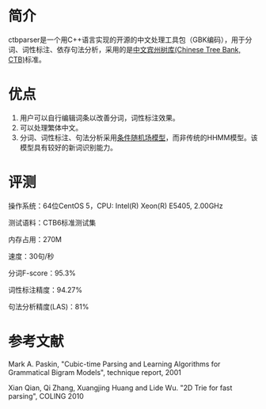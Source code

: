 # 简介 #

ctbparser是一个用C++语言实现的开源的中文处理工具包（GBK编码），用于分词、词性标注、依存句法分析，采用的是[中文宾州树库(Chinese Tree Bank, CTB)](http://www.cis.upenn.edu/~chinese/ctb.html)标准。

# 优点 #

  1. 用户可以自行编辑词条以改善分词，词性标注效果。
  1. 可以处理繁体中文。
  1. 分词、词性标注、句法分析采用[条件随机场模型](http://en.wikipedia.org/wiki/Conditional_random_field)，而非传统的HHMM模型。该模型具有较好的新词识别能力。

# 评测 #

操作系统：64位CentOS 5，CPU: Intel(R) Xeon(R) E5405, 2.00GHz

测试语料：CTB6标准测试集

内存占用：270M

速度：30句/秒

分词F-score：95.3%

词性标注精度：94.27%

句法分析精度(LAS)：81%

# 参考文献 #

Mark A. Paskin, "Cubic-time Parsing and Learning Algorithms for Grammatical Bigram Models", technique report, 2001

Xian Qian, Qi Zhang, Xuangjing Huang and Lide Wu. "2D Trie for fast parsing", COLING 2010